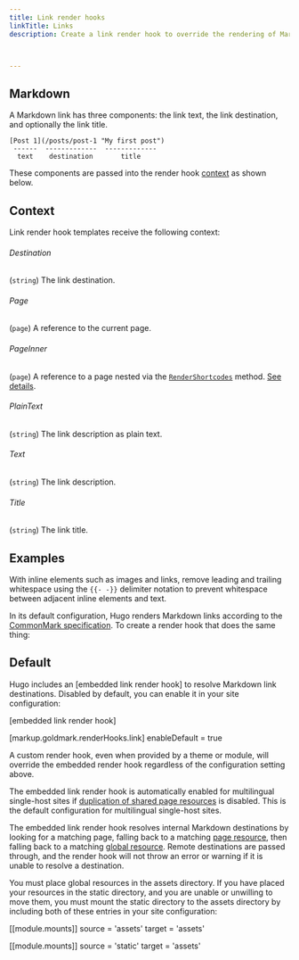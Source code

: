 ```yaml
---
title: Link render hooks
linkTitle: Links
description: Create a link render hook to override the rendering of Markdown links to HTML.



---
```


## Markdown

A Markdown link has three components: the link text, the link destination, and optionally the link title.

```text
[Post 1](/posts/post-1 "My first post")
 ------  -------------  -------------
  text    destination       title
```

These components are passed into the render hook [context] as shown below.

[context]: /getting-started/glossary/#context

## Context

Link render hook templates receive the following context:

[context]: /getting-started/glossary/#context

###### Destination

(`string`) The link destination.

###### Page

(`page`) A reference to the current page.

###### PageInner



(`page`) A reference to a page nested via the [`RenderShortcodes`] method. [See details](#pageinner-details).

[`RenderShortcodes`]: /methods/page/rendershortcodes

###### PlainText

(`string`) The link description as plain text.

###### Text

(`string`) The link description.

###### Title

(`string`) The link title.

## Examples


With inline elements such as images and links, remove leading and trailing whitespace using the `{{‑ ‑}}` delimiter notation to prevent whitespace between adjacent inline elements and text.


In its default configuration, Hugo renders Markdown links according to the [CommonMark specification]. To create a render hook that does the same thing:

[CommonMark specification]: https://spec.commonmark.org/current/




## Default



Hugo includes an [embedded link render hook] to resolve Markdown link destinations. Disabled by default, you can enable it in your site configuration:

[embedded link render hook]


[markup.goldmark.renderHooks.link]
enableDefault = true


A custom render hook, even when provided by a theme or module, will override the embedded render hook regardless of the configuration setting above.


The embedded link render hook is automatically enabled for multilingual single-host sites if [duplication of shared page resources] is disabled. This is the default configuration for multilingual single-host sites.

[duplication of shared page resources]: /getting-started/configuration-markup/#duplicateresourcefiles


The embedded link render hook resolves internal Markdown destinations by looking for a matching page, falling back to a matching [page resource], then falling back to a matching [global resource]. Remote destinations are passed through, and the render hook will not throw an error or warning if it is unable to resolve a destination.

[page resource]: /getting-started/glossary/#page-resource
[global resource]: /getting-started/glossary/#global-resource

You must place global resources in the assets directory. If you have placed your resources in the static directory, and you are unable or unwilling to move them, you must mount the static directory to the assets directory by including both of these entries in your site configuration:


[[module.mounts]]
source = 'assets'
target = 'assets'

[[module.mounts]]
source = 'static'
target = 'assets'



